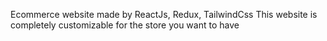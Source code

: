 Ecommerce website made by ReactJs, Redux, TailwindCss
This website is completely customizable for the store you want to have
